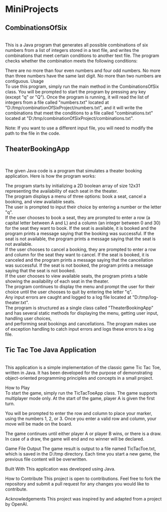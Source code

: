# MiniProjects

<h2>CombinationsOfSix</h2> <br>
This is a Java program that generates all possible combinations of six numbers from a list of integers stored in a text file, and writes the combinations that meet certain conditions to another text file. The program checks whether the combination meets the following conditions:

There are no more than four even numbers and four odd numbers.
No more than three numbers have the same last digit.
No more than two numbers are contiguous.
Usage <br>
To use this program, simply run the main method in the CombinationsOfSix class. You will be prompted to start the program by pressing any key (except "q" or "Q"). Once the program is running, it will read the list of integers from a file called "numbers.txt" located at "D:/tmp/combinationOfSixProject/numbers.txt", and it will write the combinations that meet the conditions to a file called "combinations.txt" located at "D:/tmp/combinationOfSixProject/combinations.txt".

Note: If you want to use a different input file, you will need to modify the path to the file in the code.

<h2>TheaterBookingApp</h2> <br>

The given Java code is a program that simulates a theater booking application. Here is how the program works:

The program starts by initializing a 2D boolean array of size 12x31 representing the availability of each seat in the theater. <br>
The program displays a menu of three options: book a seat, cancel a booking, and view available seats. <br>
The user is prompted to input their choice by entering a number or the letter "q". <br>
If the user chooses to book a seat, they are prompted to enter a row (a capital letter between A and L) and a column (an integer between 0 and 30) for the seat they want to book. If the seat is available, it is booked and the program prints a message saying that the booking was successful. If the seat is not available, the program prints a message saying that the seat is not available. <br>
If the user chooses to cancel a booking, they are prompted to enter a row and column for the seat they want to cancel. If the seat is booked, it is canceled and the program prints a message saying that the cancellation was successful. If the seat is not booked, the program prints a message saying that the seat is not booked. <br>
If the user chooses to view available seats, the program prints a table showing the availability of each seat in the theater. <br>
The program continues to display the menu and prompt the user for their choice until the user chooses to quit by entering the letter "q". <br>
Any input errors are caught and logged to a log file located at "D:/tmp/log-theater.txt". <br>
The program is structured as a single class called "TheaterBookingApp" and has several static methods for displaying the menu, getting user input, handling user choices, <br> and performing seat bookings and cancellations. The program makes use of exception handling to catch input errors and logs these errors to a log file.


<h2>Tic Tac Toe Java Application</h2>  <br>
This application is a simple implementation of the classic game Tic Tac Toe, written in Java. It has been developed for the purpose of demonstrating object-oriented programming principles and concepts in a small project.<br>

How to Play <br>
To start the game, simply run the TicTacToeApp class. The game supports multiplayer mode only. At the start of the game, player A is given the first turn.<br>

You will be prompted to enter the row and column to place your marker, using the numbers 1, 2, or 3. Once you enter a valid row and column, your move will be made on the board.<br>

The game continues until either player A or player B wins, or there is a draw. In case of a draw, the game will end and no winner will be declared.

Game File Output
The game result is output to a file named TicTacToe.txt, which is saved in the D:/tmp directory. Each time you start a new game, the previous file content will be overwritten.

Built With
This application was developed using Java.

How to Contribute
This project is open to contributions. Feel free to fork the repository and submit a pull request for any changes you would like to contribute.

Acknowledgements
This project was inspired by and adapted from a project by OpenAI.

